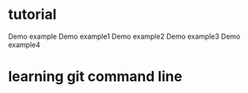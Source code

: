 # tutorial
Demo example
Demo example1
Demo example2
Demo example3
Demo example4



# learning git command line
